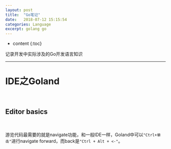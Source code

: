 ```yaml
---
layout: post
title:  "Go笔记"
date:   2018-07-12 15:15:54
categories: Language
excerpt: golang go 
---
```


* content
{:toc}

记录开发中实际涉及的Go开发语言知识

---


# IDE之Goland

<br />



## Editor basics

<br />

游览代码最需要的就是navigate功能，和一般IDE一样，Goland中可以`"Ctrl+单击"`进行navigate forward，而back是`"Ctrl + Alt + <-"`。

